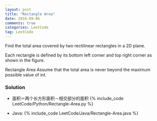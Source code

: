 ```yaml
---
layout: post
title: "Rectangle Area"
date: 2016-09-06
comments: true
categories: LeetCode
tag: LeetCode
---
```




Find the total area covered by two rectilinear rectangles in a 2D plane.

Each rectangle is defined by its bottom left corner and top right corner as shown in the figure.

Rectangle Area
Assume that the total area is never beyond the maximum possible value of int.

<!--more-->
### Solution
* 面积＝两个长方形面积－相交部分的面积
{% include_code LeetCode/Python/Rectangle-Area.py %}

* Java:
{% include_code LeetCode/Java/Rectangle-Area.java %}


